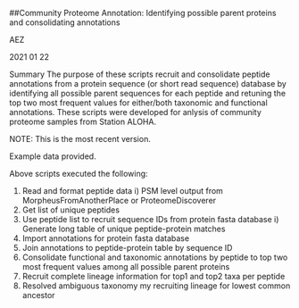 ##Community Proteome Annotation: Identifying possible parent proteins and consolidating annotations

AEZ

2021 01 22

Summary
The purpose of these scripts recruit and consolidate peptide annotations from a protein sequence (or short read sequence) database by identifying all possible parent sequences for each peptide and retuning the top two most frequent values for either/both taxonomic and functional annotations. These scripts were developed for anlysis of community proteome samples from Station ALOHA.

NOTE: This is the most recent version.

Example data provided.

Above scripts executed the following:
1. Read and format peptide data
  i) PSM level output from MorpheusFromAnotherPlace or ProteomeDiscoverer
2. Get list of unique peptides
3. Use peptide list to recruit sequence IDs from protein fasta database
  i) Generate long table of unique peptide-protein matches
4. Import annotations for protein fasta database
5. Join annotations to peptide-protein table by sequence ID
6. Consolidate functional and taxonomic annotations by peptide to top two most frequent values among all possible parent proteins
7. Recruit complete lineage information for top1 and top2 taxa per peptide
8. Resolved ambiguous taxonomy my recruiting lineage for lowest common ancestor

